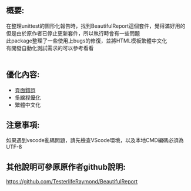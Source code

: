 ## 概要:
在整理unittest的圖形化報告時，找到BeautifulReport這個套件，覺得滿好用的<br>
但是由於原作者已停止更新套件，所以執行時會有一些問題<br>
此package整理了一些使用上bugs的修復，並將HTML模板繁體中文化<br>
有開發自動化測試需求的可以參考看看<br>
<br>
## 優化內容:
-  [頁面錯誤](https://blog.csdn.net/LucklyTiger/article/details/124683042 "頁面錯誤")
-  [多線程優化](https://blog.csdn.net/a15874301023/article/details/121765905 "多線程優化")
-  繁體中文化
## 注意事項:
如果遇到vscode亂碼問題，請先檢查VScode環境，以及本地CMD編碼必須為UTF-8
## 其他說明可參原原作者github說明:
https://github.com/TesterlifeRaymond/BeautifulReport


